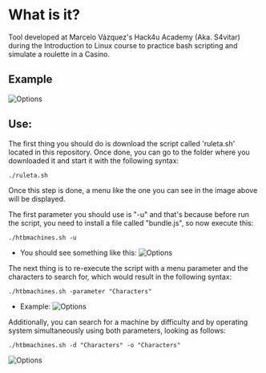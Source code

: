 # What is it?

Tool developed at Marcelo Vázquez's Hack4u Academy (Aka. S4vitar) during the Introduction to Linux course to practice bash scripting and simulate a roulette in a Casino.

## Example
![Options](/assets/Options.png)

## Use:

The first thing you should do is download the script called 'ruleta.sh' located in this repository. Once done, you can go to the folder where you downloaded it and start it with the following syntax:

<code>./ruleta.sh</code>

Once this step is done, a menu like the one you can see in the image above will be displayed.

The first parameter you should use is "-u" and that's because before run the script, you need to install a file called "bundle.js", so now execute this: 

<code>./htbmachines.sh -u</code>

* You should see something like this: 
![Options](/assets/Downloaded.png)

The next thing is to re-execute the script with a menu parameter and the characters to search for, which would result in the following syntax:

<code>./htbmachines.sh -parameter "Characters"</code>

* Example:
![Options](/assets/Find%20by%20name%20-m.png)

Additionally, you can search for a machine by difficulty and by operating system simultaneously using both parameters, looking as follows:

<code>./htbmachines.sh -d "Characters" -o "Characters"</code>

![Options](/assets/Difficulty%20and%20SO.png)
